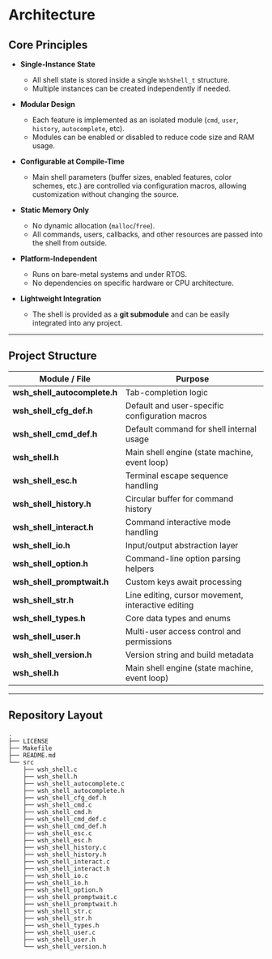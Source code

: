 # Architecture

## Core Principles

- **Single-Instance State**  
    - All shell state is stored inside a single `WshShell_t` structure.  
    - Multiple instances can be created independently if needed.

- **Modular Design**  
    - Each feature is implemented as an isolated module (`cmd`, `user`, `history`, `autocomplete`, etc).
    - Modules can be enabled or disabled to reduce code size and RAM usage.

- **Configurable at Compile-Time**  
    - Main shell parameters (buffer sizes, enabled features, color schemes, etc.) are controlled via configuration macros, allowing customization without changing the source.

- **Static Memory Only**  
    - No dynamic allocation (`malloc`/`free`).
    - All commands, users, callbacks, and other resources are passed into the shell from outside.

- **Platform-Independent**  
    - Runs on bare-metal systems and under RTOS.
    - No dependencies on specific hardware or CPU architecture.

- **Lightweight Integration**  
    - The shell is provided as a **git submodule** and can be easily integrated into any project.

---

## Project Structure

| Module / File                | Purpose |
|------------------------------|---------|
| **wsh_shell_autocomplete.h** | Tab-completion logic |
| **wsh_shell_cfg_def.h**      | Default and user-specific configuration macros |
| **wsh_shell_cmd_def.h**      | Default command for shell internal usage |
| **wsh_shell.h**              | Main shell engine (state machine, event loop) |
| **wsh_shell_esc.h**          | Terminal escape sequence handling |
| **wsh_shell_history.h**      | Circular buffer for command history |
| **wsh_shell_interact.h**     | Command interactive mode handling |
| **wsh_shell_io.h**           | Input/output abstraction layer |
| **wsh_shell_option.h**       | Command-line option parsing helpers |
| **wsh_shell_promptwait.h**   | Custom keys await processing  |
| **wsh_shell_str.h**          | Line editing, cursor movement, interactive editing |
| **wsh_shell_types.h**        | Core data types and enums |
| **wsh_shell_user.h**         | Multi-user access control and permissions |
| **wsh_shell_version.h**      | Version string and build metadata |
| **wsh_shell.h**              | Main shell engine (state machine, event loop) |

---

## Repository Layout

```shell
.
├── LICENSE
├── Makefile
├── README.md
└── src
    ├── wsh_shell.c
    ├── wsh_shell.h
    ├── wsh_shell_autocomplete.c
    ├── wsh_shell_autocomplete.h
    ├── wsh_shell_cfg_def.h
    ├── wsh_shell_cmd.c
    ├── wsh_shell_cmd.h
    ├── wsh_shell_cmd_def.c
    ├── wsh_shell_cmd_def.h
    ├── wsh_shell_esc.c
    ├── wsh_shell_esc.h
    ├── wsh_shell_history.c
    ├── wsh_shell_history.h
    ├── wsh_shell_interact.c
    ├── wsh_shell_interact.h
    ├── wsh_shell_io.c
    ├── wsh_shell_io.h
    ├── wsh_shell_option.h
    ├── wsh_shell_promptwait.c
    ├── wsh_shell_promptwait.h
    ├── wsh_shell_str.c
    ├── wsh_shell_str.h
    ├── wsh_shell_types.h
    ├── wsh_shell_user.c
    ├── wsh_shell_user.h
    └── wsh_shell_version.h
```
